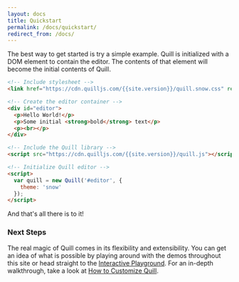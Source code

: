 ```yaml
---
layout: docs
title: Quickstart
permalink: /docs/quickstart/
redirect_from: /docs/
---
```


The best way to get started is try a simple example. Quill is initialized with a DOM element to contain the editor. The contents of that element will become the initial contents of Quill.

```html
<!-- Include stylesheet -->
<link href="https://cdn.quilljs.com/{{site.version}}/quill.snow.css" rel="stylesheet">

<!-- Create the editor container -->
<div id="editor">
  <p>Hello World!</p>
  <p>Some initial <strong>bold</strong> text</p>
  <p><br></p>
</div>

<!-- Include the Quill library -->
<script src="https://cdn.quilljs.com/{{site.version}}/quill.js"></script>

<!-- Initialize Quill editor -->
<script>
  var quill = new Quill('#editor', {
    theme: 'snow'
  });
</script>
```

And that's all there is to it!


### Next Steps ###

The real magic of Quill comes in its flexibility and extensibility. You can get an idea of what is possible by playing around with the demos throughout this site or head straight to the [Interactive Playground](/playground/). For an in-depth walkthrough, take a look at [How to Customize Quill](/guides/how-to-customize-quill/).

